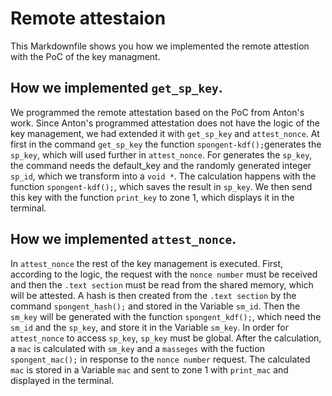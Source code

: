 # Remote attestaion
This Markdownfile shows you how we implemented the remote attestion with the PoC of the key managment.

## How we implemented ```get_sp_key```.
We programmed the remote attestation based on the PoC from Anton's work. Since Anton's programmed attestation does not have the logic of the key management, we had extended it with ```get_sp_key``` and ```attest_nonce```. At first in the command ```get_sp_key``` the function ```spongent-kdf();```generates the ```sp_key```, which will used further in ```attest_nonce```. For generates the ```sp_key```, the command needs the default_key and the randomly generated integer ```sp_id```, which we transform into a ```void *```. The calculation happens with the function ```spongent-kdf();```, which saves the result in ```sp_key```. We then send this key with the function ```print_key``` to zone 1, which displays it in the terminal.

## How we implemented ```attest_nonce```.
In ```attest_nonce``` the rest of the key management is executed. First, according to the logic, the request with the ```nonce number``` must be received and then the ```.text section``` must be read from the shared memory, which will be attested. A hash is then created from the ```.text section``` by the command ```spongent_hash();``` and stored in the Variable ```sm_id```. Then the  ```sm_key``` will be generated with the function ```spongent_kdf();```, which need the ```sm_id``` and the ```sp_key```, and store it in the Variable ```sm_key```. In order for ```attest_nonce``` to access ```sp_key```, ```sp_key``` must be global. After the calculation, a ```mac``` is calculated with ```sm_key``` and a ```masseges``` with the fuction ```spongent_mac();``` in response to the ```nonce number``` request. The calculated ```mac``` is stored in a Variable ```mac``` and sent to zone 1 with ```print_mac``` and displayed in the terminal.